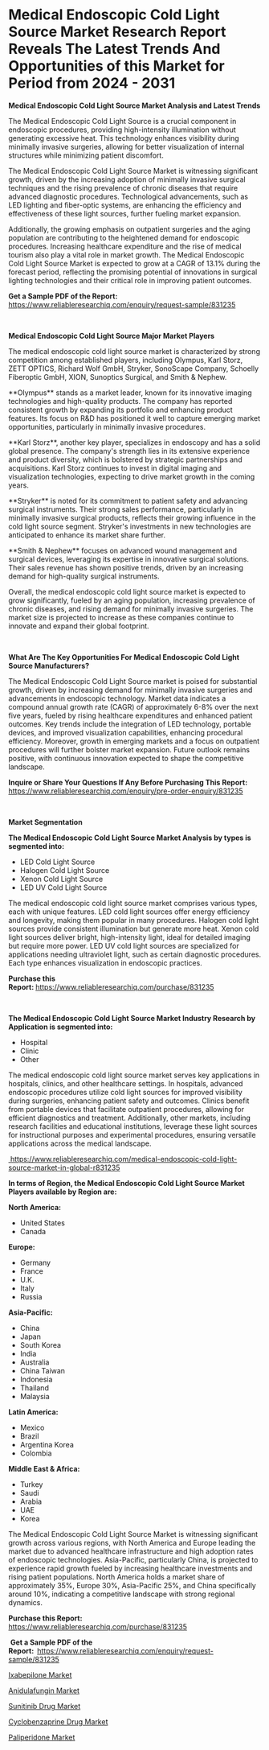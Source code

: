 <p><h1>Medical Endoscopic Cold Light Source Market Research Report Reveals The Latest Trends And Opportunities of this Market for Period from 2024 - 2031</h1></p><p><strong>Medical Endoscopic Cold Light Source Market Analysis and Latest Trends</strong></p>
<p><p>The Medical Endoscopic Cold Light Source is a crucial component in endoscopic procedures, providing high-intensity illumination without generating excessive heat. This technology enhances visibility during minimally invasive surgeries, allowing for better visualization of internal structures while minimizing patient discomfort. </p><p>The Medical Endoscopic Cold Light Source Market is witnessing significant growth, driven by the increasing adoption of minimally invasive surgical techniques and the rising prevalence of chronic diseases that require advanced diagnostic procedures. Technological advancements, such as LED lighting and fiber-optic systems, are enhancing the efficiency and effectiveness of these light sources, further fueling market expansion.</p><p>Additionally, the growing emphasis on outpatient surgeries and the aging population are contributing to the heightened demand for endoscopic procedures. Increasing healthcare expenditure and the rise of medical tourism also play a vital role in market growth. The Medical Endoscopic Cold Light Source Market is expected to grow at a CAGR of 13.1% during the forecast period, reflecting the promising potential of innovations in surgical lighting technologies and their critical role in improving patient outcomes.</p></p>
<p><strong>Get a Sample PDF of the Report:&nbsp;</strong> <a href="https://www.reliableresearchiq.com/enquiry/request-sample/831235?utm_campaign=1137&utm_medium=2&utm_source=Github&utm_content=ia&utm_term=18122024&utm_id=medical-endoscopic-cold-light-source">https://www.reliableresearchiq.com/enquiry/request-sample/831235</a></p>
<p>&nbsp;</p>
<p><strong>Medical Endoscopic Cold Light Source Major Market Players</strong></p>
<p><p>The medical endoscopic cold light source market is characterized by strong competition among established players, including Olympus, Karl Storz, ZETT OPTICS, Richard Wolf GmbH, Stryker, SonoScape Company, Schoelly Fiberoptic GmbH, XION, Sunoptics Surgical, and Smith & Nephew. </p><p>**Olympus** stands as a market leader, known for its innovative imaging technologies and high-quality products. The company has reported consistent growth by expanding its portfolio and enhancing product features. Its focus on R&D has positioned it well to capture emerging market opportunities, particularly in minimally invasive procedures.</p><p>**Karl Storz**, another key player, specializes in endoscopy and has a solid global presence. The company's strength lies in its extensive experience and product diversity, which is bolstered by strategic partnerships and acquisitions. Karl Storz continues to invest in digital imaging and visualization technologies, expecting to drive market growth in the coming years.</p><p>**Stryker** is noted for its commitment to patient safety and advancing surgical instruments. Their strong sales performance, particularly in minimally invasive surgical products, reflects their growing influence in the cold light source segment. Stryker's investments in new technologies are anticipated to enhance its market share further.</p><p>**Smith & Nephew** focuses on advanced wound management and surgical devices, leveraging its expertise in innovative surgical solutions. Their sales revenue has shown positive trends, driven by an increasing demand for high-quality surgical instruments.</p><p>Overall, the medical endoscopic cold light source market is expected to grow significantly, fueled by an aging population, increasing prevalence of chronic diseases, and rising demand for minimally invasive surgeries. The market size is projected to increase as these companies continue to innovate and expand their global footprint.</p></p>
<p>&nbsp;</p>
<p><strong>What Are The Key Opportunities For Medical Endoscopic Cold Light Source Manufacturers?</strong></p>
<p><p>The Medical Endoscopic Cold Light Source market is poised for substantial growth, driven by increasing demand for minimally invasive surgeries and advancements in endoscopic technology. Market data indicates a compound annual growth rate (CAGR) of approximately 6-8% over the next five years, fueled by rising healthcare expenditures and enhanced patient outcomes. Key trends include the integration of LED technology, portable devices, and improved visualization capabilities, enhancing procedural efficiency. Moreover, growth in emerging markets and a focus on outpatient procedures will further bolster market expansion. Future outlook remains positive, with continuous innovation expected to shape the competitive landscape.</p></p>
<p><strong>Inquire or Share Your Questions If Any Before Purchasing This Report:</strong> <a href="https://www.reliableresearchiq.com/enquiry/pre-order-enquiry/831235?utm_campaign=1137&utm_medium=2&utm_source=Github&utm_content=ia&utm_term=18122024&utm_id=medical-endoscopic-cold-light-source">https://www.reliableresearchiq.com/enquiry/pre-order-enquiry/831235</a></p>
<p>&nbsp;</p>
<p><strong>Market Segmentation</strong></p>
<p><strong>The Medical Endoscopic Cold Light Source Market Analysis by types is segmented into:</strong></p>
<p><ul><li>LED Cold Light Source</li><li>Halogen Cold Light Source</li><li>Xenon Cold Light Source</li><li>LED UV Cold Light Source</li></ul></p>
<p><p>The medical endoscopic cold light source market comprises various types, each with unique features. LED cold light sources offer energy efficiency and longevity, making them popular in many procedures. Halogen cold light sources provide consistent illumination but generate more heat. Xenon cold light sources deliver bright, high-intensity light, ideal for detailed imaging but require more power. LED UV cold light sources are specialized for applications needing ultraviolet light, such as certain diagnostic procedures. Each type enhances visualization in endoscopic practices.</p></p>
<p><strong>Purchase this Report:&nbsp;</strong><a href="https://www.reliableresearchiq.com/purchase/831235?utm_campaign=1137&utm_medium=2&utm_source=Github&utm_content=ia&utm_term=18122024&utm_id=medical-endoscopic-cold-light-source">https://www.reliableresearchiq.com/purchase/831235</a></p>
<p>&nbsp;</p>
<p><strong>The Medical Endoscopic Cold Light Source Market Industry Research by Application is segmented into:</strong></p>
<p><ul><li>Hospital</li><li>Clinic</li><li>Other</li></ul></p>
<p><p>The medical endoscopic cold light source market serves key applications in hospitals, clinics, and other healthcare settings. In hospitals, advanced endoscopic procedures utilize cold light sources for improved visibility during surgeries, enhancing patient safety and outcomes. Clinics benefit from portable devices that facilitate outpatient procedures, allowing for efficient diagnostics and treatment. Additionally, other markets, including research facilities and educational institutions, leverage these light sources for instructional purposes and experimental procedures, ensuring versatile applications across the medical landscape.</p></p>
<p><a href="https://www.reliableresearchiq.com/medical-endoscopic-cold-light-source-market-in-global-r831235?utm_campaign=1137&utm_medium=2&utm_source=Github&utm_content=ia&utm_term=18122024&utm_id=medical-endoscopic-cold-light-source">&nbsp;https://www.reliableresearchiq.com/medical-endoscopic-cold-light-source-market-in-global-r831235</a></p>
<p><strong>In terms of Region, the Medical Endoscopic Cold Light Source Market Players available by Region are:</strong></p>
<p>
    <p> <strong> North America: </strong>
        <ul>
            <li>United States</li>
            <li>Canada</li>
        </ul>
        </p> 
    <p> <strong> Europe: </strong>
        <ul>
            <li>Germany</li>
            <li>France</li>
            <li>U.K.</li>
            <li>Italy</li>
            <li>Russia</li>
        </ul>
        </p> 
    <p> <strong> Asia-Pacific: </strong>
        <ul>
            <li>China</li>
            <li>Japan</li>
            <li>South Korea</li>
            <li>India</li>
            <li>Australia</li>
            <li>China Taiwan</li>
            <li>Indonesia</li>
            <li>Thailand</li>
            <li>Malaysia</li>
        </ul>
        </p> 
    <p> <strong> Latin America: </strong>
        <ul>
            <li>Mexico</li>
            <li>Brazil</li>
            <li>Argentina Korea</li>
            <li>Colombia</li>
        </ul>
        </p> 
    <p> <strong> Middle East & Africa: </strong>
        <ul>
            <li>Turkey</li>
            <li>Saudi</li>
            <li>Arabia</li>
            <li>UAE</li>
            <li>Korea</li>
        </ul>
    </p>
    </p>
<p><p>The Medical Endoscopic Cold Light Source Market is witnessing significant growth across various regions, with North America and Europe leading the market due to advanced healthcare infrastructure and high adoption rates of endoscopic technologies. Asia-Pacific, particularly China, is projected to experience rapid growth fueled by increasing healthcare investments and rising patient populations. North America holds a market share of approximately 35%, Europe 30%, Asia-Pacific 25%, and China specifically around 10%, indicating a competitive landscape with strong regional dynamics.</p></p>
<p><strong>Purchase this Report: </strong><a href="https://www.reliableresearchiq.com/purchase/831235?utm_campaign=1137&utm_medium=2&utm_source=Github&utm_content=ia&utm_term=18122024&utm_id=medical-endoscopic-cold-light-source">https://www.reliableresearchiq.com/purchase/831235</a></p>
<p>&nbsp;<strong>Get a Sample PDF of the Report:&nbsp;&nbsp;</strong><a href="https://www.reliableresearchiq.com/enquiry/request-sample/831235?utm_campaign=1137&utm_medium=2&utm_source=Github&utm_content=ia&utm_term=18122024&utm_id=medical-endoscopic-cold-light-source">https://www.reliableresearchiq.com/enquiry/request-sample/831235</a></p>
<p><strong></strong></p>
<p><p><a href="https://www.linkedin.com/pulse/research-examination-onthe-ixabepilone-marketsize-share-projected-ocq0e?utm_campaign=1137&utm_medium=2&utm_source=Github&utm_content=ia&utm_term=18122024&utm_id=medical-endoscopic-cold-light-source">Ixabepilone Market</a></p><p><a href="https://www.linkedin.com/pulse/key-insights-forecast-anidulafungin-market-2024-2031-j2fue?utm_campaign=1137&utm_medium=2&utm_source=Github&utm_content=ia&utm_term=18122024&utm_id=medical-endoscopic-cold-light-source">Anidulafungin Market</a></p><p><a href="https://www.linkedin.com/pulse/sunitinib-drug-market-trends-drivers-forecasted-cagr-148-d4wne?utm_campaign=1137&utm_medium=2&utm_source=Github&utm_content=ia&utm_term=18122024&utm_id=medical-endoscopic-cold-light-source">Sunitinib Drug Market</a></p><p><a href="https://www.linkedin.com/pulse/comprehensive-cyclobenzaprine-drug-market-analysis-growing-s3pye?utm_campaign=1137&utm_medium=2&utm_source=Github&utm_content=ia&utm_term=18122024&utm_id=medical-endoscopic-cold-light-source">Cyclobenzaprine Drug Market</a></p><p><a href="https://www.linkedin.com/pulse/global-paliperidone-market-exploring-share-trends-future-pfbne?utm_campaign=1137&utm_medium=2&utm_source=Github&utm_content=ia&utm_term=18122024&utm_id=medical-endoscopic-cold-light-source">Paliperidone Market</a></p></p>